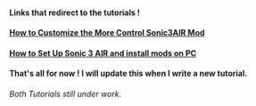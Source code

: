 #### Links that redirect to the tutorials !
#### [How to Customize the More Control Sonic3AIR Mod](https://shreyanshnarwe1.github.io/tutorials/custom_morecontrol)
#### [How to Set Up Sonic 3 AIR and install mods on PC](https://shreyanshnarwe11.github.io/tutorials/setup_s3air_pc)

#### That's all for now ! I will update this when I write a new tutorial.

###### Both Tutorials still under work.